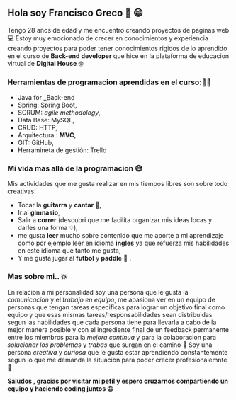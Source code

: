 ## Hola soy Francisco Greco 👋 😁
Tengo 28 años de edad y me encuentro creando proyectos de paginas web 💻
Estoy muy emocionado de crecer en conocimientos y experiencia creando proyectos para poder tener conocimientos rigidos de lo aprendido en el curso de **Back-end developer** que hice en la plataforma de educacion virtual de **Digital House** 🤓
### Herramientas de programacion aprendidas en el curso:👨‍💻
- Java for _Back-end
- Spring: Spring Boot, 
- SCRUM: _agile methodology_,
- Data Base: MySQL,
- CRUD: HTTP,
- Arquitectura : **MVC**,
- GIT: GitHub,
- Herramineta de gestión: Trello
  
### Mi vida mas allá de la programacion 😅
Mis actividades que me gusta realizar en mis tiempos libres son sobre todo creativas:
- Tocar la **guitarra** y **cantar** 🙊,
 - Ir al **gimnasio**,
  - Salir a **correr** (descubri que me facilita organizar mis ideas locas y darles una forma 💡),
   - me gusta **leer** mucho sobre contenido que me aporte a mi aprendizaje como por ejemplo leer en idioma **ingles** ya que refuerza mis habilidades en este idioma que tanto me gusta,
   - Y me gusta jugar al **futbol** y **paddle**  🎾 .

   ### Mas sobre mi.. 💥
   En relacion a mi personalidad soy una persona que le gusta la _comunicacion_ y el _trabajo en equipo_, me apasiona ver en un equipo de personas que tengan tareas especificas para lograr un objetivo final como equipo y que esas mismas tareas/responsabilidades sean distribuidas segun las habilidades que cada persona tiene para llevarla a cabo de la mejor manera posible y con el ingrediente final de un feedback permanente entre los miembros para la _mejora continua_ y para la colaboracion para _solucionar los problemas_ y _trabas_ que surgan en el camino 🔧
  Soy una persona _creativa_ y _curiosa_ que le gusta estar aprendiendo constantemente segun lo que me demanda la situacion para poder crecer profesionalemnte 📖

  **Saludos , gracias por visitar mi pefil y espero cruzarnos compartiendo un equipo y haciendo coding juntos 😉**

  



<!--
**franciscogreco96/franciscogreco96** is a ✨ _special_ ✨ repository because its `README.md` (this file) appears on your GitHub profile.

Here are some ideas to get you started:

- 🔭 I’m currently working on ...
- 🌱 I’m currently learning ...
- 👯 I’m looking to collaborate on ...
- 🤔 I’m looking for help with ...
- 💬 Ask me about ...
- 📫 How to reach me: ...
- 😄 Pronouns: ...
- ⚡ Fun fact: ...
-->
